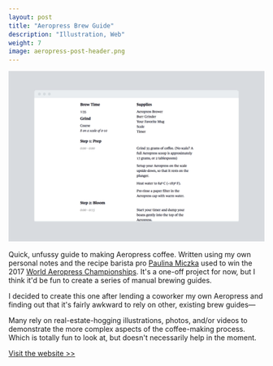 ```yaml
---
layout: post
title: "Aeropress Brew Guide"
description: "Illustration, Web"
weight: 7
image: aeropress-post-header.png
---
```

![Screenshot of website](/assets/img/aeropress-post-1.png)
  
Quick, unfussy guide to making Aeropress coffee. Written using my own personal notes and the recipe barista pro [Paulina Miczka](http://www.instagram.com/panda_brews) used to win the 2017 [World Aeropress Championships](https://www.worldaeropresschampionship.com). It's a one-off project for now, but I think it'd be fun to create a series of manual brewing guides.

I decided to create this one after lending a coworker my own Aeropress and finding out that it's fairly awkward to rely on other, existing brew guides—

Many rely on real-estate-hogging illustrations, photos, and/or videos to demonstrate the more complex aspects of the coffee-making process. Which is totally fun to look at, but doesn't necessarily help in the moment. 

[Visit the website >>](http://tinykitelab.com/coffee-lab)
